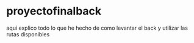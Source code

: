# proyectofinalback

aqui explico todo lo que he hecho de como levantar el back y utilizar las rutas disponibles 
